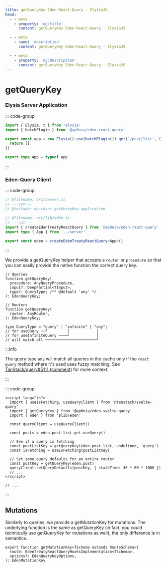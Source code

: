 ```yaml
---
title: getQueryKey Eden-React-Query - ElysiaJS
head:
  - - meta
    - property: 'og:title'
      content: getQueryKey Eden-React-Query - ElysiaJS

  - - meta
    - name: 'description'
      content: getQueryKey Eden-React-Query - ElysiaJS

  - - meta
    - property: 'og:description'
      content: getQueryKey Eden-React-Query - ElysiaJS
---
```


# getQueryKey

### Elysia Server Application

::: code-group

```typescript twoslash include eq-react-getQueryKey-application [src/server.ts]
import { Elysia, t } from 'elysia'
import { batchPlugin } from '@ap0nia/eden-react-query'

export const app = new Elysia().use(batchPlugin()).get('/post/list', () => {
  return []
})

export type App = typeof app
```

:::

### Eden-Query Client

::: code-group

```typescript twoslash [src/lib/eden.ts]
// @filename: src/server.ts
// ---cut---
// @include: eq-react-getQueryKey-application

// @filename: src/lib/eden.ts
// ---cut---
import { createEdenTreatyReactQuery } from '@ap0nia/eden-react-query'
import type { App } from '../server'

export const eden = createEdenTreatyReactQuery<App>()
```

:::

We provide a getQueryKey helper that accepts a `router` or `procedure` so that you can easily provide the native function the correct query key.

```tsx
// Queries
function getQueryKey(
  procedure: AnyQueryProcedure,
  input?: DeepPartial<TInput>,
  type?: QueryType; /** @default 'any' */
): EdenQueryKey;

// Routers
function getQueryKey(
  router: AnyRouter,
): EdenQueryKey;

type QueryType = "query" | "infinite" | "any";
// for useQuery ──┘         │            │
// for useInfiniteQuery ────┘            │
// will match all ───────────────────────┘
```

:::info

The query type `any` will match all queries in the cache only if the `react query` method where it's used uses fuzzy matching.
See [TanStack/query#5111 (comment)](https://github.com/TanStack/query/issues/5111#issuecomment-1464864361) for more context.

:::

::: code-group

```svelte [src/routes/+page.svelte]
<script lang="ts">
  import { useIsFetching, useQueryClient } from '@tanstack/svelte-query'
  import { getQueryKey } from '@ap0nia/eden-svelte-query'
  import { eden } from '$lib/eden'

  const queryClient = useQueryClient()

  const posts = eden.post.list.get.useQuery()

  // See if a query is fetching
  const postListKey = getQueryKey(eden.post.list, undefined, 'query')
  const isFetching = useIsFetching(postListKey)

  // Set some query defaults for an entire router
  const postKey = getQueryKey(eden.post)
  queryClient.setQueryDefaults(postKey, { staleTime: 30 * 60 * 1000 })
  // ...
</script>

// ...
```

:::

## Mutations

Similarly to queries, we provide a getMutationKey for mutations.
The underlying function is the same as getQueryKey (in fact, you could technically use getQueryKey for mutations as well),
the only difference is in semantics.

```tsx
export function getMutationKey<TSchema extends RouteSchema>(
  route: EdenTreatyReactQueryHooksImplementation<TSchema>,
  options?: EdenQueryKeyOptions,
): EdenMutationKey
```
